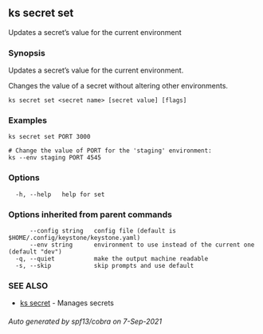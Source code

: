 ## ks secret set

Updates a secret’s value for the current environment

### Synopsis

Updates a secret’s value for the current environment.

Changes the value of a secret without altering other environments.


```
ks secret set <secret name> [secret value] [flags]
```

### Examples

```
ks secret set PORT 3000

# Change the value of PORT for the 'staging' environment:
ks --env staging PORT 4545

```

### Options

```
  -h, --help   help for set
```

### Options inherited from parent commands

```
      --config string   config file (default is $HOME/.config/keystone/keystone.yaml)
      --env string      environment to use instead of the current one (default "dev")
  -q, --quiet           make the output machine readable
  -s, --skip            skip prompts and use default
```

### SEE ALSO

* [ks secret](ks_secret.md)	 - Manages secrets

###### Auto generated by spf13/cobra on 7-Sep-2021
